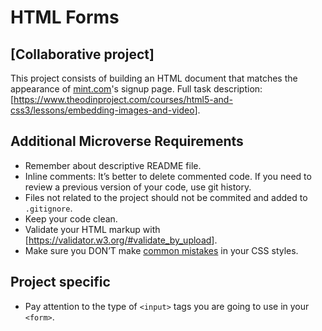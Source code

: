 # HTML Forms
## [Collaborative project]

This project consists of building an HTML document that matches the appearance of [mint.com](https://www.mint.com/)'s signup page.
Full task description: [<https://www.theodinproject.com/courses/html5-and-css3/lessons/embedding-images-and-video>].

## Additional Microverse Requirements

* Remember about descriptive README file.
* Inline comments: It’s better to delete commented code. If you need to review a previous version of your code, use git history.
* Files not related to the project should not be commited and added to `.gitignore`.
* Keep your code clean.
* Validate your HTML markup with [<https://validator.w3.org/#validate_by_upload>].
* Make sure you DON’T make [common mistakes](https://speckyboy.com/good-bad-css-practices/) in your CSS styles.

## Project specific

* Pay attention to the type of `<input>` tags you are going to use in your `<form>`.
